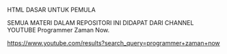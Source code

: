 HTML DASAR UNTUK PEMULA



SEMUA MATERI DALAM REPOSITORI INI DIDAPAT DARI CHANNEL YOUTUBE Programmer Zaman Now.

https://www.youtube.com/results?search_query=programmer+zaman+now

